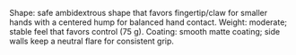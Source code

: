 Shape: safe ambidextrous shape that favors fingertip/claw for smaller hands with a centered hump for balanced hand contact.
Weight: moderate; stable feel that favors control (75 g).
Coating: smooth matte coating; side walls keep a neutral flare for consistent grip.
